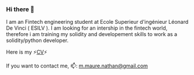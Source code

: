 ### Hi there 👋
<!--
**nathan38btc/nathan38btc** is a ✨ _special_ ✨ repository because its `README.md` (this file) appears on your GitHub profile.

Here are some ideas to get you started:

- 🔭 I’m currently working on ...
- 🌱 I’m currently learning ...
- 👯 I’m looking to collaborate on ...
- 🤔 I’m looking for help with ...
- 💬 Ask me about ...
- 📫 How to reach me: ...
- ⚡⚡ Fun fact: ...
-->

I am an Fintech engineering student at Ecole Superieur d'ingénieur Léonard De Vinci ( ESILV ).
I am looking for an intership in the fintech world, therefore i am training my solidity and developement skills to work as a solidity/python developer.

Here is my ⚡[CV](https://github.com/nathan38btc/nathan38btc/files/10281600/CV.pdf)⚡ 

If you want to contact me, 📫: m.maure.nathan@gmail.com
